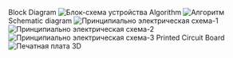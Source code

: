 Block Diagram
![Блок-схема устройства](https://github.com/Vernicovskiy/Gsm_power_plug/assets/90677528/ce0f0fda-1e95-4821-9bf4-627448c0f5dc)
Algorithm
![Алгоритм](https://github.com/Vernicovskiy/Gsm_power_plug/assets/90677528/4655fec8-3583-41bf-8abc-8b0ec768ecbc)
Schematic diagram
![Принципиально электрическая схема-1](https://github.com/Vernicovskiy/Gsm_power_plug/assets/90677528/6d5e8257-da42-40b1-a5e3-df1e47497385)
![Принципиально электрическая схема-2](https://github.com/Vernicovskiy/Gsm_power_plug/assets/90677528/ea76ac76-9243-4781-9d87-5c5fec1eaaa8)
![Принципиально электрическая схема-3](https://github.com/Vernicovskiy/Gsm_power_plug/assets/90677528/b63f0843-7d92-4b0f-91f3-0fec69984504)
Printed Circuit Board
![Печатная плата 3D](https://github.com/Vernicovskiy/Gsm_power_plug/assets/90677528/1904ede4-dc59-41ac-bc25-6e47d42242c2)
